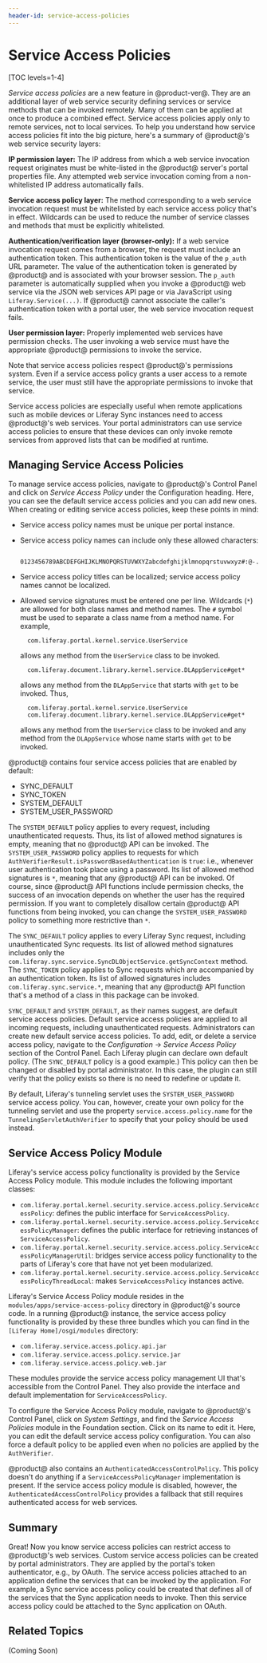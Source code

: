 ```yaml
---
header-id: service-access-policies
---
```


# Service Access Policies

[TOC levels=1-4]

*Service access policies* are a new feature in @product-ver@. They are an
additional layer of web service security defining services or service methods
that can be invoked remotely. Many of them can be applied at once to produce a
combined effect. Service access policies apply only to remote services, not to
local services. To help you understand how service access policies fit into the
big picture, here's a summary of @product@'s web service security layers:

**IP permission layer:** The IP address from which a web service invocation
request originates must be white-listed in the @product@ server's portal
properties file. Any attempted web service invocation coming from a
non-whitelisted IP address automatically fails.

**Service access policy layer:** The method corresponding to a web service
invocation request must be whitelisted by each service access policy that's in
effect. Wildcards can be used to reduce the number of service classes and
methods that must be explicitly whitelisted.

**Authentication/verification layer (browser-only):** If a web service invocation
request comes from a browser, the request must include an authentication token.
This authentication token is the value of the `p_auth` URL parameter.  The value
of the authentication token is generated by @product@ and is associated with your
browser session. The `p_auth` parameter is automatically supplied when you
invoke a @product@ web service via the JSON web services API page or via
JavaScript using `Liferay.Service(...)`. If @product@ cannot associate the
caller's authentication token with a portal user, the web service invocation
request fails.

**User permission layer:** Properly implemented web services have permission
checks. The user invoking a web service must have the appropriate @product@
permissions to invoke the service.

Note that service access policies respect @product@'s permissions system. Even if
a service access policy grants a user access to a remote service, the user must
still have the appropriate permissions to invoke that service.

Service access policies are especially useful when remote applications such as
mobile devices or Liferay Sync instances need to access @product@'s web services.
Your portal administrators can use service access policies to ensure that these
devices can only invoke remote services from approved lists that can be modified
at runtime.

## Managing Service Access Policies

To manage service access policies, navigate to @product@'s Control Panel and click
on *Service Access Policy* under the Configuration heading. Here, you can see
the default service access policies and you can add new ones. When creating or
editing service access policies, keep these points in mind:

- Service access policy names must be unique per portal instance.
- Service access policy names can include only these allowed characters:

        0123456789ABCDEFGHIJKLMNOPQRSTUVWXYZabcdefghijklmnopqrstuvwxyz#:@-./_

- Service access policy titles can be localized; service access policy names
  cannot be localized.
- Allowed service signatures must be entered one per line. Wildcards (`*`) are
  allowed for both class names and method names. The `#` symbol must be used to
  separate a class name from a method name. For example,

        com.liferay.portal.kernel.service.UserService

    allows any method from the `UserService` class to be invoked.

        com.liferay.document.library.kernel.service.DLAppService#get*

    allows any method from the `DLAppService` that starts with `get` to be
    invoked. Thus,

        com.liferay.portal.kernel.service.UserService
        com.liferay.document.library.kernel.service.DLAppService#get*

    allows any method from the `UserService` class to be invoked and any method
    from the `DLAppService` whose name starts with `get` to be invoked.

@product@ contains four service access policies that are enabled by default:

- SYNC_DEFAULT
- SYNC_TOKEN
- SYSTEM_DEFAULT
- SYSTEM_USER_PASSWORD

The `SYSTEM_DEFAULT` policy applies to every request, including unauthenticated
requests. Thus, its list of allowed method signatures is empty, meaning that no
@product@ API can be invoked. The `SYSTEM_USER_PASSWORD` policy applies to
requests for which `AuthVerifierResult.isPasswordBasedAuthentication` is
`true`: i.e., whenever user authentication took place using a password. Its
list of allowed method signatures is `*`, meaning that any @product@ API can be
invoked. Of course, since @product@ API functions include permission checks, the
success of an invocation depends on whether the user has the required
permission. If you want to completely disallow certain @product@ API functions
from being invoked, you can change the `SYSTEM_USER_PASSWORD` policy to
something more restrictive than `*`.

The `SYNC_DEFAULT` policy applies to every Liferay Sync request, including
unauthenticated Sync requests. Its list of allowed method signatures includes
only the `com.liferay.sync.service.SyncDLObjectService.getSyncContext` method.
The `SYNC_TOKEN` policy applies to Sync requests which are accompanied by an
authentication token. Its list of allowed signatures includes
`com.liferay.sync.service.*`, meaning that any @product@ API function that's a
method of a class in this package can be invoked.

`SYNC_DEFAULT` and `SYSTEM_DEFAULT`, as their names suggest, are default
service access policies. Default service access policies are applied to all
incoming requests, including unauthenticated requests. Administrators can
create new default service access policies. To add, edit, or delete a service
access policy, navigate to the *Configuration* &rarr; *Service Access Policy*
section of the Control Panel. Each Liferay plugin can declare own default
policy. (The `SYNC_DEFAULT` policy is a good example.) This policy can then be
changed or disabled by portal administrator. In this case, the plugin can still
verify that the policy exists so there is no need to redefine or update it.

By default, Liferay's tunneling servlet uses the `SYSTEM_USER_PASSWORD` service
access policy. You can, however, create your own policy for the tunneling
servlet and use the property `service.access.policy.name` for the
`TunnelingServletAuthVerifier` to specify that your policy should be used
instead.

## Service Access Policy Module

Liferay's service access policy functionality is provided by the Service Access
Policy module. This module includes the following important classes:

- `com.liferay.portal.kernel.security.service.access.policy.ServiceAccessPolicy`:
  defines the public interface for `ServiceAccessPolicy`.
- `com.liferay.portal.kernel.security.service.access.policy.ServiceAccessPolicyManager`: defines the public interface for retrieving instances of `ServiceAccessPolicy`.
- `com.liferay.portal.kernel.security.service.access.policy.ServiceAccessPolicyManagerUtil`: bridges service access policy functionality to the parts of Liferay's core that have not yet been modularized.
- `com.liferay.portal.kernel.security.service.access.policy.ServiceAccessPolicyThreadLocal`: makes `ServiceAccessPolicy` instances active.

Liferay's Service Access Policy module resides in the
`modules/apps/service-access-policy` directory in @product@'s source code. In a
running @product@ instance, the service access policy functionality is provided by
these three bundles which you can find in the `[Liferay Home]/osgi/modules`
directory:

- `com.liferay.service.access.policy.api.jar`
- `com.liferay.service.access.policy.service.jar`
- `com.liferay.service.access.policy.web.jar`

These modules provide the service access policy management UI that's accessible
from the Control Panel. They also provide the interface and default
implementation for `ServiceAccessPolicy`.

To configure the Service Access Policy module, navigate to @product@'s Control
Panel, click on *System Settings*, and find the *Service Access Policies*
module in the Foundation section. Click on its name to edit it. Here, you can
edit the default service access policy configuration. You can also force a
default policy to be applied even when no policies are applied by the
`AuthVerifier`.

@product@ also contains an `AuthenticatedAccessControlPolicy`. This policy doesn't
do anything if a `ServiceAccessPolicyManager` implementation is present.
If the service access policy module is disabled, however, the
`AuthenticatedAccessControlPolicy` provides a fallback that still requires
authenticated access for web services.

## Summary

Great! Now you know service access policies can restrict access to @product@'s web
services. Custom service access policies can be created by portal
administrators. They are applied by the portal's token authenticator, e.g., by
OAuth. The service access policies attached to an application define the
services that can be invoked by the application. For example, a Sync service
access policy could be created that defines all of the services that the Sync
application needs to invoke. Then this service access policy could be attached
to the Sync application on OAuth.

## Related Topics

(Coming Soon)
